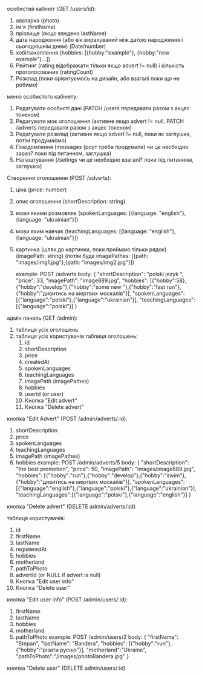 особистий кабінет (GET /users/id):

1. аватарка (photo)
2. ім'я (firstName)
3. прізвище (якщо введено lastName)
4. дата народження (або вік вирахуваний між датою народження і сьогоднішнім днем) (Date/number)
5. хобі/захоплення (hobbies: [{hobby:"example"}, {hobby:"new example"}...])
6. Рейтинг (rating відображати тільки якщо advert != null) і кількість проголосованих (ratingCount)
7. Розклад (поки орієнтуємось на дизайн, або взагалі поки що не робимо)

меню особистого кабінету:

1. Редагувати особисті дані (PATCH /users передавати разом з акцес токеном)
2. Редагувати моє оголошення (активне якщо advert != null, PATCH /adverts передавати разом з акцес токеном)
3. Редагувати розклад (активне якщо advert != null, поки як заглушка, потім продумаємо)
4. Повідомлення (messages (роут треба продумати) чи це необхідно зараз? поки під питанням, заглушка)
5. Налаштування (/setings чи це необхідно взагалі? поки під питанням, заглушка)

Створення оголошення (POST /adverts):

1. ціна (price: number)
2. опис оголошення (shortDescription: string)
3. мови якими розмовляє (spokenLanguages: [{language: "english"}, {language: "ukrainian"}])
4. мови яким навчає (teachingLanguages: [{language: "english"}, {language: "ukrainian"}])
5. картинка (шлях до картинки, поки приймаю тільки рядок) (imagePath: string) (потім буде imagePathes: [{path: "images/img1.jpg"},{path: "images/img2.jpg"}])

   example:
   POST /adverts
   body: {
   "shortDescription": "polski jezyk ",
   "price": 33,
   "imagePath": "image889.jpg",
   "hobbies": [{"hobby":58},{"hobby":"develop"},{"hobby":"some new "},{"hobby":"fast run"},{"hobby":"дивитись на мертвих москалів"}],
   "spokenLanguages":[{"language":"polski"},{"language":"ukrainian"}],
   "teachingLanguages":[{"language":"polski"}]
   }

адмін панель (GET /admin):

1. таблиця усіх оголошень
2. таблиця усіх користувачів
таблиця оголошень:
   1. id
   2. shortDescription
   3. price
   4. createdAt
   5. spokenLanguages
   6. teachingLanguages
   7. imagePath (imagePathes)
   8. hobbies
   9. userId (or user)
   10. Кнопка "Edit advert"
   11. Кнопка "Delete advert"

кнопка "Edit Advert" (POST /admin/adverts/:id):
   1. shortDescription
   2. price
   3. spokenLanguages
   4. teachingLanguages
   5. imagePath (imagePathes)
   6. hobbies
   example:
      POST /admin/adverts/5
      body: {
      "shortDescription": "the best promotion",
      "price": 50,
      "imagePath": "images/image889.jpg",
      "hobbies": [{"hobby":"run"},{"hobby":"develop"},{"hobby":"swim"},{"hobby":"дивитись на мертвих москалів"}],
      "spokenLanguages":[{"language":"english"},{"language":"polski"},{"language":"ukrainian"}],
      "teachingLanguages":[{"language":"polski"},{"language":"english"}]
      }

кнопка "Delete advert" (DELETE admin/adverts/:id)

таблиця користувачів:
   1. id
   2. firstName
   3. lastName
   4. registeredAt
   5. hobbies
   6. motherland
   7. pathToPhoto
   8. advertId (or NULL if advert is null)
   9. Кнопка "Edit user info"
   10. Кнопка "Delete user"

кнопка "Edit user info" (POST /admin/users/:id):
   1. firstName
   2. lastName
   3. hobbies
   4. motherland
   5. pathToPhoto
   example:
      POST /admin/users/2
      body: {
      "firstName": "Stepan",
      "lastName": "Bandera",
      "hobbies": [{"hobby":"run"},{"hobby":"різати русню"}],
      "motherland":"Ukraine",
      "pathToPhoto":"/images/photoBandera.jpg"
      }
      
кнопка "Delete user" (DELETE admin/users/:id)